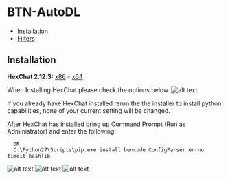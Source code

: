 # BTN-AutoDL

- [Installation](#Installation)
- [Filters](#Filters)

## Installation
  **HexChat 2.12.3:** [x86](https://dl.hexchat.net/hexchat/HexChat%202.12.3%20x86.exe) - [x64](https://dl.hexchat.net/hexchat/HexChat%202.12.3%20x64.exe)
  
  When Installing HexChat please check the options below.
  ![alt text](http://oi63.tinypic.com/2rna7bo.jpg "Hexchat Python install")

  If you already have HexChat installed rerun the the installer to install python capabilities, none of your current setting will be changed.
  
  After HexChat has installed bring up Command Prompt (Run as Administrator) and enter the following:

```pip install bencode ConfigParser errno timeit hashlib
  OR 
  C:\Python27\Scripts\pip.exe install bencode ConfigParser errno timeit hashlib
```

  ![alt text](http://i66.tinypic.com/331dqir_th.png "Windows Key") ![alt text](http://i65.tinypic.com/eg8m0n_th.png "Plus") ![alt text](http://icons.iconarchive.com/icons/chromatix/keyboard-keys/32/letter-uppercase-R-icon.png "R Key")


